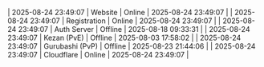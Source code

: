 | 2025-08-24 23:49:07 | Website | Online | 2025-08-24 23:49:07 |
| 2025-08-24 23:49:07 | Registration | Online | 2025-08-24 23:49:07 |
| 2025-08-24 23:49:07 | Auth Server | Offline | 2025-08-18 09:33:31 |
| 2025-08-24 23:49:07 | Kezan (PvE) | Offline | 2025-08-03 17:58:02 |
| 2025-08-24 23:49:07 | Gurubashi (PvP) | Offline | 2025-08-23 21:44:06 |
| 2025-08-24 23:49:07 | Cloudflare | Online | 2025-08-24 23:49:07 |
